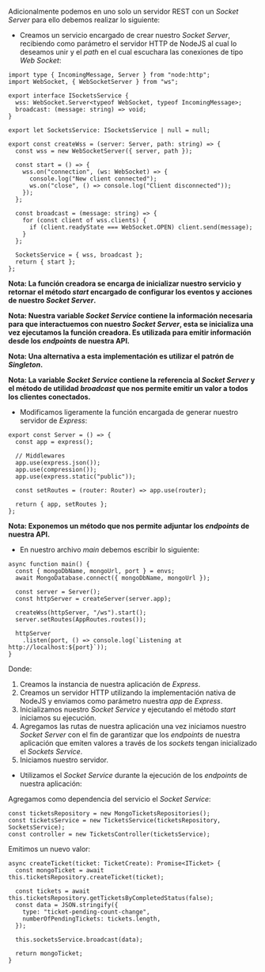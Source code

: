 Adicionalmente podemos en uno solo un servidor REST con un *Socket Server* para ello debemos realizar lo siguiente:

- Creamos un servicio encargado de crear nuestro *Socket Server*, recibiendo como parámetro el servidor HTTP de NodeJS al cual lo deseamos unir y el *path* en el cual escuchara las conexiones de tipo *Web Socket*:

```
import type { IncomingMessage, Server } from "node:http";
import WebSocket, { WebSocketServer } from "ws";

export interface ISocketsService {
  wss: WebSocket.Server<typeof WebSocket, typeof IncomingMessage>;
  broadcast: (message: string) => void;
}

export let SocketsService: ISocketsService | null = null;

export const createWss = (server: Server, path: string) => {
  const wss = new WebSocketServer({ server, path });

  const start = () => {
    wss.on("connection", (ws: WebSocket) => {
      console.log("New client connected");
      ws.on("close", () => console.log("Client disconnected"));
    });
  };

  const broadcast = (message: string) => {
    for (const client of wss.clients) {
      if (client.readyState === WebSocket.OPEN) client.send(message);
    }
  };

  SocketsService = { wss, broadcast };
  return { start };
};
```

**Nota: La función creadora se encarga de inicializar nuestro servicio y retornar el método *start* encargado de configurar los eventos y acciones de nuestro *Socket Server*.**

**Nota: Nuestra variable *Socket Service* contiene la información necesaria para que interactuemos con nuestro *Socket Server*, esta se inicializa una vez ejecutamos la función creadora. Es utilizada para emitir información desde los *endpoints* de nuestra API.**

**Nota: Una alternativa a esta implementación es utilizar el patrón de *Singleton*.**

**Nota: La variable *Socket Service* contiene la referencia al *Socket Server* y el método de utilidad *broadcast* que nos permite emitir un valor a todos los clientes conectados.**

- Modificamos ligeramente la función encargada de generar nuestro servidor de *Express*:

```
export const Server = () => {
  const app = express();

  // Middlewares
  app.use(express.json());
  app.use(compression());
  app.use(express.static("public"));

  const setRoutes = (router: Router) => app.use(router);

  return { app, setRoutes };
};
```

**Nota: Exponemos un método que nos permite adjuntar los *endpoints* de nuestra API.**

- En nuestro archivo *main* debemos escribir lo siguiente:

```
async function main() {
  const { mongoDbName, mongoUrl, port } = envs;
  await MongoDatabase.connect({ mongoDbName, mongoUrl });

  const server = Server();
  const httpServer = createServer(server.app);

  createWss(httpServer, "/ws").start();
  server.setRoutes(AppRoutes.routes());

  httpServer
    .listen(port, () => console.log(`Listening at http://localhost:${port}`));
}
```

Donde:

1. Creamos la instancia de nuestra aplicación de *Express*.
2. Creamos un servidor HTTP utilizando la implementación nativa de NodeJS y enviamos como parámetro nuestra *app* de *Express*.
3. Inicializamos nuestro *Socket Service* y ejecutando el método *start* iniciamos su ejecución.
4. Agregamos las rutas de nuestra aplicación una vez iniciamos nuestro *Socket Server* con el fin de garantizar que los *endpoints* de nuestra aplicación que emiten valores a través de los *sockets* tengan inicializado el *Sockets Service*.
5. Iniciamos nuestro servidor.

- Utilizamos el *Socket Service* durante la ejecución de los *endpoints* de nuestra aplicación:

Agregamos como dependencia del servicio el *Socket Service*:

```
const ticketsRepository = new MongoTicketsRepositories();
const ticketsService = new TicketsService(ticketsRepository, SocketsService);
const controller = new TicketsController(ticketsService);
```

Emitimos un nuevo valor:

```
async createTicket(ticket: TicketCreate): Promise<ITicket> {
  const mongoTicket = await this.ticketsRepository.createTicket(ticket);
  
  const tickets = await this.ticketsRepository.getTicketsByCompletedStatus(false);
  const data = JSON.stringify({
    type: "ticket-pending-count-change",
    numberOfPendingTickets: tickets.length,
  });

  this.socketsService.broadcast(data);

  return mongoTicket;
}
```